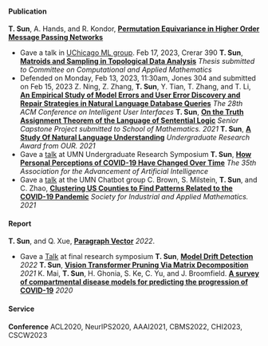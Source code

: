 #### Publication
**T. Sun**, A. Hands, and R. Kondor, **[Permutation Equivariance in Higher Order Message Passing Networks](https://arxiv.org/abs/2306.10767.pdf)**
* Gave a talk in [UChicago ML group](https://voices.uchicago.edu/machinelearning/). Feb 17, 2023, Crerar 390
**T. Sun**, **[Matroids and Sampling in Topological Data Analysis]()** *Thesis submitted to Committee on Computational and Applied Mathematics* 
* Defended on Monday, Feb 13, 2023, 11:30am, Jones 304 and submitted on Feb 15, 2023
Z. Ning, Z. Zhang, **T. Sun**, Y. Tian, T. Zhang, and T. Li, **[An Empirical Study of Model Errors and User Error Discovery and Repair Strategies in Natural Language Database Queries](https://dl.acm.org/doi/10.1145/3581641.3584067)** *The 28th ACM Conference on Intelligent User Interfaces*
**T. Sun**, **[On the Truth Assignment Theorem of the Language of Sentential Logic](https://arxiv.org/abs/2303.10750)** *Senior Capstone Project submitted to School of Mathematics. 2021*
**T. Sun**, **[A Study Of Natural Language Understanding](/assets/img/UROP.pdf)** *Undergraduate Research Award from OUR. 2021*
* Gave a [talk](https://cse.umn.edu/cs/news/three-students-present-spring-undergraduate-research-symposium) at UMN Undergraduate Research Symposium
**T. Sun**, **[How Personal Perceptions of COVID-19 Have Changed Over Time](/assets/img/aaai2021.pdf)** *The 35th Association for the Advancement of Artificial Intelligence*
* Gave a [talk](assets/img/aaaislides.pdf) at the UMN Chatbot group 
C. Brown, S. Milstein, **T. Sun**, and C. Zhao, **[Clustering US Counties to Find Patterns Related to the COVID-19 Pandemic](https://arxiv.org/abs/2303.11936)** *Society for Industrial and Applied Mathematics. 2021*

#### Report
**T. Sun**, and Q. Xue, **[Paragraph Vector](assets/img/Paragraph_Vector.pdf)** *2022*.
* Gave a [Talk](assets/img/pv_slides.pdf) at final research symposium
**T. Sun**, **[Model Drift Detection](assets/img/mdd.pdf)** *2022*
**T. Sun**, **[Vision Transformer Pruning Via Matrix Decomposition](assets/img/VT.pdf)** *2021*
K. Mai, **T. Sun**, H. Ghonia, S. Ke, C. Yu, and J. Broomfield. **[A survey of compartmental disease models for predicting the progression of COVID-19](assets/img/survey.pdf)** *2020*

#### Service
**Conference** ACL2020, NeurIPS2020, AAAI2021, CBMS2022, CHI2023, CSCW2023

